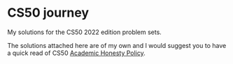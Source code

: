 # CS50 journey
My solutions for the CS50 2022 edition problem sets. 

The solutions attached here are of my own and I would suggest you to have a quick read of CS50 [Academic Honesty Policy](https://cs50.harvard.edu/x/2022/).
